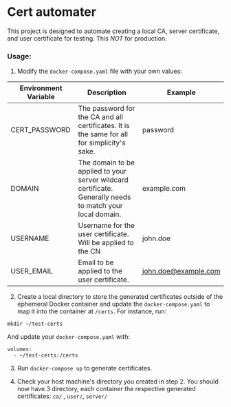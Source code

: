 # Cert automater

This project is designed to automate creating a local CA, server certificate, and user certificate for testing. This *NOT* for production.

### Usage:

1. Modify the `docker-compose.yaml` file with your own values:

| Environment Variable | Description | Example |
|----------------------|-------------|---------|
| CERT_PASSWORD | The password for the CA and all certificates. It is the same for all for simplicity's sake. | password |
| DOMAIN        | The domain to be applied to your server wildcard certificate. Generally needs to match your local domain. | example.com |
| USERNAME      | Username for the user certificate. Will be applied to the CN | john.doe |
| USER_EMAIL    | Email to be applied to the user certificate. | john.doe@example.com |  

2. Create a local directory to store the generated certificates outside of the ephemeral Docker container and update the `docker-compose.yaml` to map it into the container at `/certs`. For instance, run:

```
mkdir ~/test-certs
```

And update your `docker-compose.yaml` with:

```
volumes:
  - ~/test-certs:/certs
```

3. Run `docker-compose up` to generate certificates.

4. Check your host machine's directory you created in step 2. You should now have 3 directory, each container the respective generated certificates: `ca/` , `user/`, `server/`
